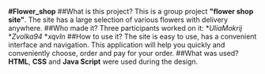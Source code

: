 __#Flower_shop__
##What is this project?
This is a group project __"flower shop site"__. The site has a large selection of various flowers with delivery anywhere.
##Who made it?
Three participants worked on it: 
*_UliaMokrij_
*_Zvolka94_
*_xqvln_
##How to use it?
The site is easy to use, has a convenient interface and navigation. This application will help you quickly and conveniently choose, order and pay for your order.
##What was used?
__HTML__, __CSS__ and __Java Script__ were used during the design.
